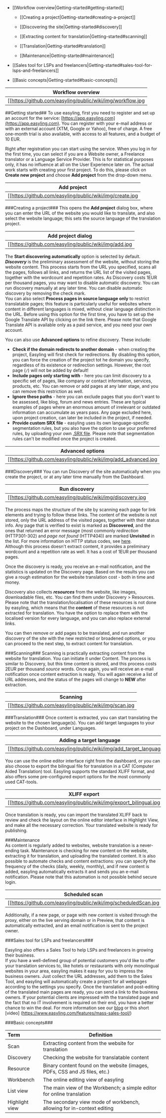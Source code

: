 + [[Workflow overview|Getting-started#getting-started]]  
   - [[Creating a project|Getting-started#creating-a-project]]  
  
   - [[Discovering the site|Getting-started#discovery]]  
  
   - [[Extracting content for translation|Getting-started#scanning]]  

   - [[Translation|Getting-started#translation]]  
  
   - [[Maintenance|Getting-started#maintenance]]

+ [[Sales tool for LSPs and freelancers|Getting-started#sales-tool-for-lsps-and-freelancers]]

+ [[Basic concepts|Getting-started#basic-concepts]]
  
| Workflow overview |
|-------------|
|[[https://github.com/easyling/public/wiki/img/workflow.jpg|alt=Workflow overview|thumb]]|  

##Getting started##
To use easyling, first you need to register and set up an account for the service: [https://app.easyling.com](https://app.easyling.com). You can register with your e-mail address or with an external account (XTM, Google or Yahoo), free of charge. A free one-month trial is also available, with access to all features, and a budget of 10 EUR.  

Right after registration you can start using the service. When you log in for the first time, you can select if you are a Website owner, a Freelance translator or a Language Service Provider. This is for statistical purposes only, it has no influence at all on the User Experience later on. The actual work starts with creating your first project. To do this, please click on **Create new project** and choose **Add project** from the drop-down menu. 
 
| Add project |
|-------------|
|[[https://github.com/easyling/public/wiki/img/create.jpg|alt=Create|thumb]]|  
 
###Creating a project###
This opens the **Add project** dialog box, where you can enter the URL of the website you would like to translate, and also select the website language; this sets the source language of the translation project.  
  
   
| Add project dialog |
|-------------|
|[[https://github.com/easyling/public/wiki/img/add.jpg|alt=Add project]]|  
  
The **Start discovering automatically** option is selected by default. ***Discovery*** is the preliminary assessment of the website, without storing the website content. This process starts from the URL you specified, scans all the pages, follows all links, and returns the URL list of the visited pages, together with the wordcount and repetition rates. As Discovery costs 1EUR per thousand pages, you may want to disable automatic discovery. You can run discovery manually at any later time. You can disable automatic discovery by removing the check mark.  
You can also select **Process pages in source language only** to restrict translatable pages; this feature is particularly useful for websites where content in different languages is mixed, without clear language distinction in the URL. Before using this option for the first time, you have to set up the Google Translate API by clicking on the link there. Please note that Google Translate API is available only as a paid service, and you need your own account.  

You can also use **Advanced options** to refine discovery. These include:  
- **Check if the domain redirects to another domain** - when creating the project, Easyling will first check for redirections. By disabling this option, you can force the creation of the project tot he domain you specify, regardless of its existence or redirection settings. However, the root page (`/`) will not be added by default!  
- **Include pages only starting with** - here you can limit discovery to a specific set of pages, like company  or contact information, services, products, etc. You can remove or add pages at any later stage, and you can remove this restriction as well.  
- **Ignore these paths** - here you can exclude pages that you don't want to be assessed, like blog, forum and news entries. These are typical examples of pages where an enormous amount of irrelevant or outdated information can accumulate as years pass. Any page excluded here, upon project creation, can later be included in the project, if needed.   
- **Provide custom SRX file** - easyling uses its own language-specific segmentation rules, but you also have the option to use your preferred rules, by uploading your own [.SRX file](https://en.wikipedia.org/wiki/Segmentation_Rules_eXchange). Please note that segmentation rules can't be modified once the project is created.  
  
| Advanced options |
|-------------|
|[[https://github.com/easyling/public/wiki/img/add_advanced.jpg|alt=Advanced options]]|  
  
###Discovery###
You can run Discovery of the site automatically when you create the project, or at any later time manually from the Dashboard. 

| Run discovery |
|-------------|
|[[https://github.com/easyling/public/wiki/img/discovery.jpg|alt=Run discovery]]|  
  
The process maps the structure of the site by scanning each page for link elements and trying to follow these links. The content of the website is not stored, only the URL address of the visited pages, together with their status info. Any page that is verified to exist is marked as **Discovered**, and the ones that returned an error message (most commonly *redirection* (HTTP301-302) and *page not found* (HTTP404)) are marked **Unvisited** in the list. For more information on HTTP status codes, see [here](https://en.wikipedia.org/wiki/List_of_HTTP_status_codes "HTTP Status Codes on Wikipedia").  
Although this process doesn't extract content, it provides a preliminary wordcount and a repetition rate as well. It has a cost of 1EUR per thousand pages.  
  
Once the discovery is ready, you receive an e-mail notification, and the statistics is updated on the Discovery page. Based on the results you can give a rough estimation for the website translation cost - both in time and money.  
  
Discovery also collects ***resources*** from the website, like images, downloadable files, etc. You can find them under Discovery > Resources.  
Please note that the translation/localisation of these resources is not done by easyling, which means that the **content** of these resources is not extracted for translation. You have the option to replace them with the localised version for every language, and you can also replace external links.

You can then remove or add pages to be translated, and run another discovery of the site with the new restricted or broadened options, or you can proceed to the next step, to extract content for translation.
 
###Scanning###
Scanning is practically extracting content from the website for translation. You can initiate it under Content. The process is similar to Discovery, but this time content is stored, and this process costs 2EUR per thousand *source* words. Once again, you will receive an e-mail notification once content extraction is ready. You will again receive a list of URL addresses, and the status of the pages will change to **NEW** after extraction. 

| Scanning |
|-------------|
|[[https://github.com/easyling/public/wiki/img/scan.jpg|alt=Scanning]]|  
 
  
###Translation###
Once content is extracted, you can start translating the website to the chosen language(s). You can add target languages to your project on the Dashboard, under Languages.  
  
| Adding a target language|
|-------------|
|[[https://github.com/easyling/public/wiki/img/add_target_language.jpg|alt=Add target language]]|  
  
You can use the online editor interface right from the dashboard, or you can also choose to export the bilingual file for translation in a CAT (Computer Aided Translation) tool. Easyling supports the standard XLIFF format, and also offers some pre-configured export options for the most commonly used CAT-tools.  
  
  
| XLIFF export|
|-------------|
|[[https://github.com/easyling/public/wiki/img/export_bilingual.jpg|alt=XLIFF export]]|  

Once translation is ready, you can import the translated XLIFF back to review and check the layout on the online editor interface in Highlight View, and make all the necessary correction. Your translated website is ready for publishing.  
  
###Maintenance  
As content is regularly added to websites, website translation is a never-ending task. Maintenance is checking for new content on the website, extracting it for translation, and uploading the translated content. It is also possible to automate checks and content extractions: you can specify the frequency of the checks (daily, weekly, monthly), and if new content is added, easyling automatically extracts it and sends you an e-mail notification. Please note that this automation is not possible behind secure login. 

  
| Scheduled scan|
|-------------|
|[[https://github.com/easyling/public/wiki/img/scheduledScan.jpg|alt=Scheduled scan]]|

Additionally, if a new page, or page with new content is visited through the proxy, either on the live serving domain or in Preview, that content is automatically extracted, and an email notification is sent to the project owner.     
    
  
###Sales tool for LSPs and freelancers###
  
Easyling also offers a Sales Tool to help LSPs and freelancers in growing their business.   
If you have a well-defined group of potential customers you'd like to offer your translation services to, like hotels or restaurants with only monolingual websites in your area, easyling makes it easy for you to impress the business owners. Just collect the URL addresses, add them to the Sales Tool, and easyling will automatically create a project for all webpages according to the settings you specify. Once the translation and post-editing of the translated main pages are ready, you can send a link to the business owners. If your potential clients are impressed with the translated page and the fact that no IT involvement is required on their end, you have a better chance to win the deal. 
For more information see our [blog](https://www.easyling.com/blog/try-sales-tool-lsps-freelancers/) or this short [video] (https://www.easyling.com/features/mass-sales-tool/)  

###Basic concepts###
  
| Term | Definition|  
|:-----|--------|  
| Scan | Extracting content from the website for translation |  
| Discovery|Checking the website for translatable content|  
| Resource | Binary content found on the website (images, PDFs, CSS and JS files, etc.) |  
| Workbench | The online editing view of easyling |  
| List view | The main view of the Workbench; a simple editor for online translation|  
| Highlight view | The secondary view mode of workbench, allowing for in-context editing | 